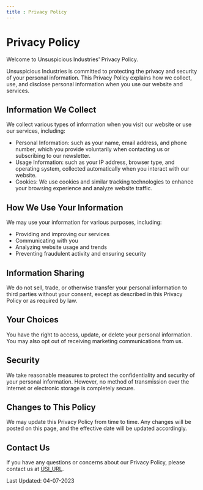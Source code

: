 ```yaml
---
title : Privacy Policy
---
```

# Privacy Policy

Welcome to Unsuspicious Industries' Privacy Policy.

Unsuspicious Industries is committed to protecting the privacy and security of your personal information. This Privacy Policy explains how we collect, use, and disclose personal information when you use our website and services.

## Information We Collect

We collect various types of information when you visit our website or use our services, including:

- Personal Information: such as your name, email address, and phone number, which you provide voluntarily when contacting us or subscribing to our newsletter.
- Usage Information: such as your IP address, browser type, and operating system, collected automatically when you interact with our website.
- Cookies: We use cookies and similar tracking technologies to enhance your browsing experience and analyze website traffic.

## How We Use Your Information

We may use your information for various purposes, including:

- Providing and improving our services
- Communicating with you
- Analyzing website usage and trends
- Preventing fraudulent activity and ensuring security

## Information Sharing

We do not sell, trade, or otherwise transfer your personal information to third parties without your consent, except as described in this Privacy Policy or as required by law.

## Your Choices

You have the right to access, update, or delete your personal information. You may also opt out of receiving marketing communications from us.

## Security

We take reasonable measures to protect the confidentiality and security of your personal information. However, no method of transmission over the internet or electronic storage is completely secure.

## Changes to This Policy

We may update this Privacy Policy from time to time. Any changes will be posted on this page, and the effective date will be updated accordingly.

## Contact Us

If you have any questions or concerns about our Privacy Policy, please contact us at [USI_URL](mailto:contact@USI_URL).

Last Updated: 04-07-2023
</markdown>